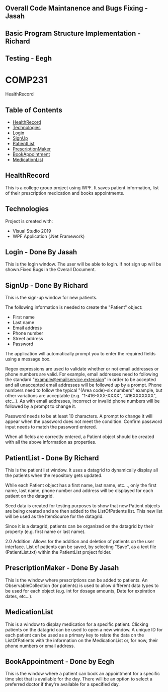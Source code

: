 ## Overall Code Maintanence and Bugs Fixing - Jasah
## Basic Program Structure Implementation - Richard
## Testing - Eegh
# COMP231
HealthRecord

## Table of Contents
* [HealthRecord](#HealthRecord)
* [Technologies](#technologies)
* [Login](#login)
* [SignUp](#signup)
* [PatientList](#patientlist)
* [PrescriptionMaker](#prescriptionmaker)
* [BookAppointment](#bookappointment)
* [MedicationList](#medicationlist)

## HealthRecord
This is a college group project using WPF. It saves patient information, list of their prescription medication and books appointments.

## Technologies
Project is created with:
* Visual Studio 2019
* WPF Application (.Net Framework)

## Login - Done By Jasah
This is the login window.
The user will be able to login. If not sign up will be shown.Fixed Bugs in the Overall Document.

## SignUp - Done By Richard
This is the sign-up window for new patients.

The following information is needed to create the "Patient" object:
* First name
* Last name
* Email address
* Phone number
* Street address
* Password 

The application will automatically prompt you to enter the required fields using a message box. 

Regex expressions are used to validate whether or not email addresses or phone numbers are valid. For example, email addresses need to following the standard "example@emailservice.extension" in order to be accepted and all unaccepted email addresses will be followed up by a prompt. Phone numbers need to follow the typical "(Area code)-six numbers" example, but other variations are acceptable (e.g. "1-416-XXX-XXXX", "416XXXXXXX", etc...). As with email addresses, incorrect or invalid phone numbers will be followed by a prompt to change it.

Password needs to be at least 10 characters. A prompt to change it will appear when the password does not meet the condition. Confirm password input needs to match the password entered.

When all fields are correctly entered, a Patient object should be created with all the above information as properties.

## PatientList - Done By Richard
This is the patient list window. It uses a datagrid to dynamically display all the patients when the repository gets updated.

While each Patient object has a first name, last name, etc..., only the first name, last name, phone number and address will be displayed for each patient on the datagrid. 

Seed data is created for testing purposes to show that new Patient objects are being created and are then added to the ListOfPatients list. This new list will be used as the ItemSource for the datagrid.

Since it is a datagrid, patients can be organized on the datagrid by their property (e.g. first name or last name).

2.0 Addition: Allows for the addition and deletion of patients on the user interface. List of patients can be saved, by selecting "Save", as a text file (PatientList.txt) within the PatientList project folder. 

## PrescriptionMaker - Done By Jasah
This is the window where prescriptions can be added to patients. An ObservableCollection (for patients) is used to allow different data types to be used for each object (e.g. int for dosage amounts, Date for expiration dates, etc...).

## MedicationList
This is a window to display medication for a specific patient. Clicking patients on the datagrid can be used to open a new window. A unique ID for each patient can be used as a primary key to relate the data on the ListOfPatients with the information on the MedicationList or, for now, their phone numbers or email address.

## BookAppointment - Done by Eegh
This is the window where a patient can book an appointment for a specific time slot that is available for the day. There will be an option to select a preferred doctor if they're available for a specified day.
